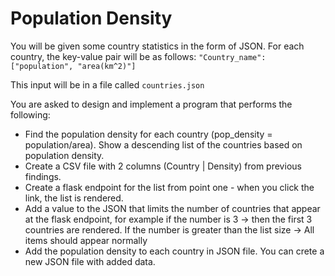# Population Density

You will be given some country statistics in the form of JSON. For each country, the key-value pair will be as follows:
`"Country_name": ["population", "area(km^2)"]`

This input will be in a file called `countries.json`

You are asked to design and implement a program that performs the following:
- Find the population density for each country (pop_density = population/area). Show a descending list of the countries based on population density.
- Create a CSV file with 2 columns (Country | Density) from previous findings.
- Create a flask endpoint for the list from point one - when you click the link, the list is rendered.
- Add a value to the JSON that limits the number of countries that appear at the flask endpoint, for example if the number is 3 -> then the first 3 countries are rendered.
If the number is greater than the list size -> All items should appear normally
- Add the population density to each country in JSON file. You can crete a new JSON file with added data.